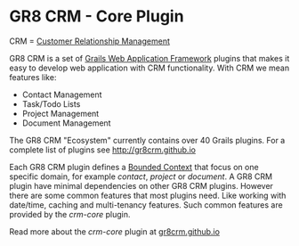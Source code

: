 # GR8 CRM - Core Plugin

CRM = [Customer Relationship Management](http://en.wikipedia.org/wiki/Customer_relationship_management)

GR8 CRM is a set of [Grails Web Application Framework](http://www.grails.org/)
plugins that makes it easy to develop web application with CRM functionality.
With CRM we mean features like:

- Contact Management
- Task/Todo Lists
- Project Management
- Document Management

The GR8 CRM "Ecosystem" currently contains over 40 Grails plugins. For a complete list of plugins see http://gr8crm.github.io

Each GR8 CRM plugin defines a [Bounded Context](http://martinfowler.com/bliki/BoundedContext.html)
that focus on one specific domain, for example *contact*, *project* or *document*.
A GR8 CRM plugin have minimal dependencies on other GR8 CRM plugins. However there are some common features that most plugins need.
Like working with date/time, caching and multi-tenancy features. Such common features are provided by the *crm-core* plugin.

Read more about the *crm-core* plugin at [gr8crm.github.io](http://gr8crm.github.io/plugins/crm-core/crm-core.html)
